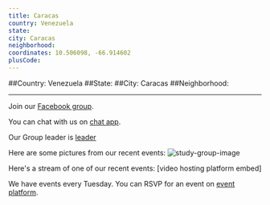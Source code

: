 ```yaml
---
title: Caracas
country: Venezuela
state: 
city: Caracas
neighborhood: 
coordinates: 10.506098, -66.914602
plusCode:
---
```


##Country: Venezuela
##State: 
##City: Caracas
##Neighborhood: 
*****
Join our [Facebook group](https://www.facebook.com/groups/free.code.camp.caracas).

You can chat with us on [chat app]().

Our Group leader is [leader]()

Here are some pictures from our recent events:
![study-group-image]()

Here's a stream of one of our recent events:
[video hosting platform embed]

We have events every Tuesday. You can RSVP for an event on [event platform]().
